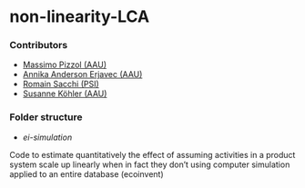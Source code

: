# non-linearity-LCA

### Contributors

- [Massimo Pizzol (AAU)](mailto:massimo@plan.aau.dk)  
- [Annika Anderson Erjavec (AAU)](mailto:annikaae@plan.aau.dk)
- [Romain Sacchi (PSI)](mailto:romain.sacchi@psi.ch)
- [Susanne Köhler (AAU)](susanne@plan.aau.dk)

### Folder structure

- _ei-simulation_ 

Code to estimate quantitatively the effect of assuming activities in a product system scale up linearly when in fact they don’t using computer simulation applied to an entire database (ecoinvent)
